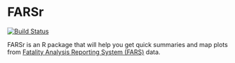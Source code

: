 # FARSr
[![Build Status](https://travis-ci.org/jcpsantiago/FARSr.svg?branch=master)](https://travis-ci.org/jcpsantiago/FARSr)

FARSr is an R package that will help you get quick summaries and map plots from 
[Fatality Analysis Reporting System (FARS)](https://www.nhtsa.gov/research-data/fatality-analysis-reporting-system-fars) data.
